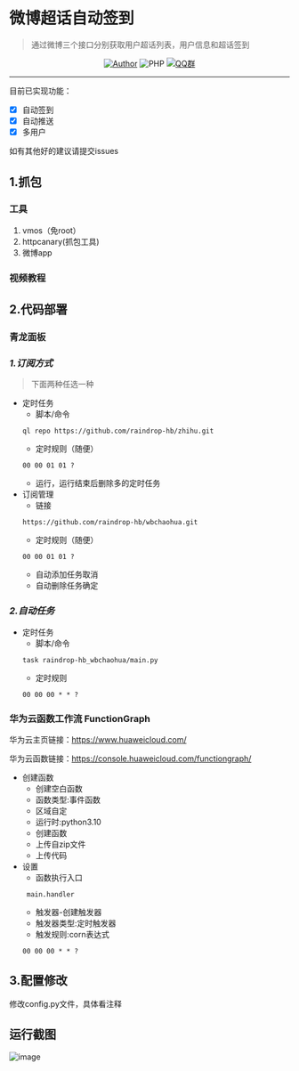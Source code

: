 # 微博超话自动签到
>通过微博三个接口分别获取用户超话列表，用户信息和超话签到
<p align="center">
    <a href="https://github.com/raindrop-hb"><img alt="Author" src="https://img.shields.io/badge/author-raindrop-blueviolet"/></a>
    <img alt="PHP" src="https://img.shields.io/badge/code-Python-success"/></a>
    <a href="https://jq.qq.com/?_wv=1027&k=fzhZMSbP"><img alt="QQ群" src="https://img.shields.io/badge/QQ-交流群-blackviolet"/></a>
</p>

------
目前已实现功能：

- [x] 自动签到
- [x] 自动推送
- [x] 多用户

如有其他好的建议请提交issues

## 1.抓包

### 工具

1. vmos（免root）
2. httpcanary(抓包工具)
3. 微博app
### 视频教程

## 2.代码部署

### 青龙面板

### *1.订阅方式*
   
> 下面两种任选一种
- 定时任务
    - 脚本/命令
     ```
     ql repo https://github.com/raindrop-hb/zhihu.git
     ```
    - 定时规则（随便）
     ```
     00 00 01 01 ?
     ```
    - 运行，运行结束后删除多的定时任务
- 订阅管理
    - 链接
     ```
     https://github.com/raindrop-hb/wbchaohua.git
     ```
    - 定时规则（随便）
     ```
     00 00 01 01 ?
     ```
    - 自动添加任务取消
    - 自动删除任务确定

### *2.自动任务*
  
- 定时任务
    - 脚本/命令
     ```
     task raindrop-hb_wbchaohua/main.py
     ```
    - 定时规则
     ```
     00 00 00 * * ?
     ```

### 华为云函数工作流 FunctionGraph
华为云主页链接：<https://www.huaweicloud.com/>

华为云函数链接：<https://console.huaweicloud.com/functiongraph/>
- 创建函数
    - 创建空白函数
    - 函数类型:事件函数
    - 区域自定
    - 运行时:python3.10
    - 创建函数
    - 上传自zip文件
    - 上传代码
- 设置
    - 函数执行入口
    ```
     main.handler
    ```
    - 触发器-创建触发器
    - 触发器类型:定时触发器
    - 触发规则:corn表达式
    ```
    00 00 00 * * ?
    ```
## 3.配置修改

修改config.py文件，具体看注释

## 运行截图
![image](https://github.com/raindrop-hb/wbchaohua/assets/72308008/1162f58d-9403-46f4-996c-737a1eb489f6)



